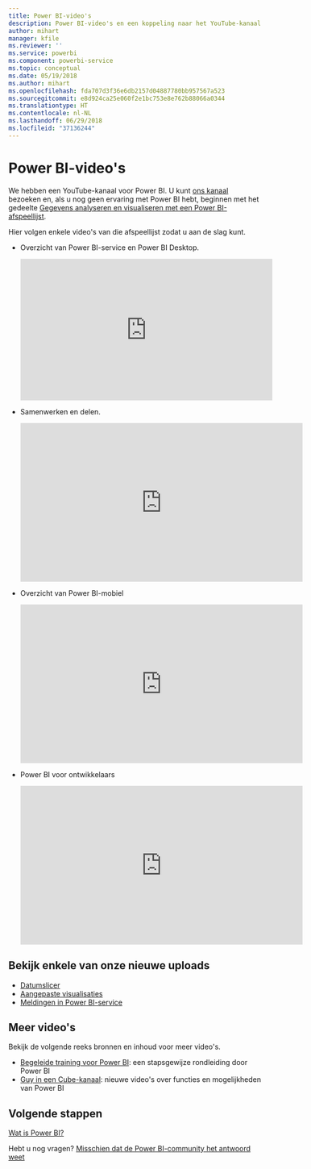```yaml
---
title: Power BI-video's
description: Power BI-video's en een koppeling naar het YouTube-kanaal.
author: mihart
manager: kfile
ms.reviewer: ''
ms.service: powerbi
ms.component: powerbi-service
ms.topic: conceptual
ms.date: 05/19/2018
ms.author: mihart
ms.openlocfilehash: fda707d3f36e6db2157d04887780bb957567a523
ms.sourcegitcommit: e8d924ca25e060f2e1bc753e8e762b88066a0344
ms.translationtype: HT
ms.contentlocale: nl-NL
ms.lasthandoff: 06/29/2018
ms.locfileid: "37136244"
---
```

# <a name="power-bi-videos"></a>Power BI-video's
We hebben een YouTube-kanaal voor Power BI. U kunt [ons kanaal](https://www.youtube.com/user/mspowerbi/videos) bezoeken en, als u nog geen ervaring met Power BI hebt, beginnen met het gedeelte [Gegevens analyseren en visualiseren met een Power BI-afspeellijst](https://www.youtube.com/playlist?list=PL1N57mwBHtN0JFoKSR0n-tBkUJHeMP2cP).

Hier volgen enkele video's van die afspeellijst zodat u aan de slag kunt.

* Overzicht van Power BI-service en Power BI Desktop.
  
  <iframe width="500" height="281" src="https://www.youtube.com/embed/l2wy4XgQIu0" frameborder="0" allowfullscreen></iframe>
* Samenwerken en delen.
  
  <iframe width="560" height="315" src="https://www.youtube.com/embed/5DABLeJzQYM" frameborder="0" allow="autoplay; encrypted-media" allowfullscreen></iframe>
* Overzicht van Power BI-mobiel
  
  <iframe width="560" height="315" src="https://www.youtube.com/embed/07uBWhaCo78" frameborder="0" allow="autoplay; encrypted-media" allowfullscreen></iframe>

* Power BI voor ontwikkelaars
  <iframe width="560" height="315" src="https://www.youtube.com/embed/47uXJW1GIUY" frameborder="0" allow="autoplay; encrypted-media" allowfullscreen></iframe>  

## <a name="watch-some-of-our-new-uploads"></a>Bekijk enkele van onze nieuwe uploads
* [Datumslicer](https://youtu.be/V7i82ZZm0vw)
* [Aangepaste visualisaties](https://youtu.be/d-rXAJ3_uAo)
* [Meldingen in Power BI-service](https://youtu.be/JbL2-HJ8clE)

## <a name="more-videos"></a>Meer video's
Bekijk de volgende reeks bronnen en inhoud voor meer video's.

* [Begeleide training voor Power BI](https://powerbi.microsoft.com/guided-learning/): een stapsgewijze rondleiding door Power BI
* [Guy in een Cube-kanaal](https://www.youtube.com/channel/UCFp1vaKzpfvoGai0vE5VJ0w): nieuwe video's over functies en mogelijkheden van Power BI

## <a name="next-steps"></a>Volgende stappen
[Wat is Power BI?](power-bi-overview.md)

Hebt u nog vragen? [Misschien dat de Power BI-community het antwoord weet](http://community.powerbi.com/)

